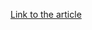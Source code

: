 [Link to the article](https://cryptax.medium.com/reversing-an-android-sample-which-uses-flutter-23c3ff04b847)
